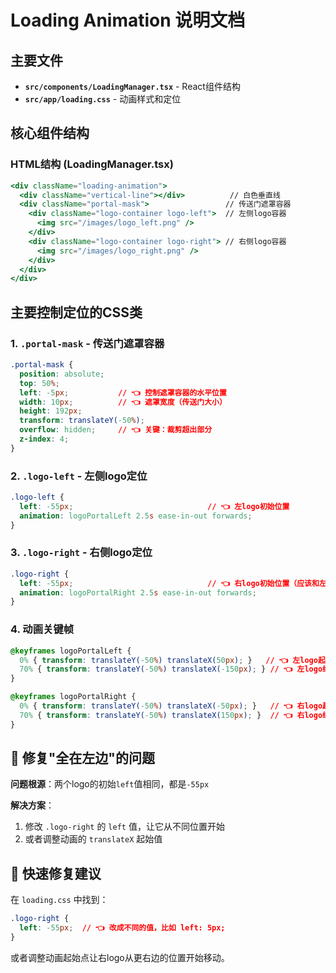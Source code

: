 # Loading Animation 说明文档

## 主要文件
- **`src/components/LoadingManager.tsx`** - React组件结构
- **`src/app/loading.css`** - 动画样式和定位

## 核心组件结构

### HTML结构 (LoadingManager.tsx)
```jsx
<div className="loading-animation">
  <div className="vertical-line"></div>          // 白色垂直线
  <div className="portal-mask">                 // 传送门遮罩容器
    <div className="logo-container logo-left">  // 左侧logo容器
      <img src="/images/logo_left.png" />
    </div>
    <div className="logo-container logo-right"> // 右侧logo容器
      <img src="/images/logo_right.png" />
    </div>
  </div>
</div>
```

## 主要控制定位的CSS类

### 1. `.portal-mask` - 传送门遮罩容器
```css
.portal-mask {
  position: absolute;
  top: 50%;
  left: -5px;           // 👈 控制遮罩容器的水平位置
  width: 10px;          // 👈 遮罩宽度（传送门大小）
  height: 192px;
  transform: translateY(-50%);
  overflow: hidden;     // 👈 关键：裁剪超出部分
  z-index: 4;
}
```

### 2. `.logo-left` - 左侧logo定位
```css
.logo-left {
  left: -55px;                              // 👈 左logo初始位置
  animation: logoPortalLeft 2.5s ease-in-out forwards;
}
```

### 3. `.logo-right` - 右侧logo定位
```css
.logo-right {
  left: -55px;                              // 👈 右logo初始位置（应该和左边不同）
  animation: logoPortalRight 2.5s ease-in-out forwards;
}
```

### 4. 动画关键帧
```css
@keyframes logoPortalLeft {
  0% { transform: translateY(-50%) translateX(50px); }   // 👈 左logo起始位置
  70% { transform: translateY(-50%) translateX(-150px); } // 👈 左logo终点位置
}

@keyframes logoPortalRight {
  0% { transform: translateY(-50%) translateX(-50px); }   // 👈 右logo起始位置
  70% { transform: translateY(-50%) translateX(150px); }  // 👈 右logo终点位置
}
```

## 🔧 修复"全在左边"的问题

**问题根源**：两个logo的初始`left`值相同，都是`-55px`

**解决方案**：
1. 修改 `.logo-right` 的 `left` 值，让它从不同位置开始
2. 或者调整动画的 `translateX` 起始值

## 🎯 快速修复建议

在 `loading.css` 中找到：
```css
.logo-right {
  left: -55px;  // 👈 改成不同的值，比如 left: 5px;
}
```

或者调整动画起始点让右logo从更右边的位置开始移动。
